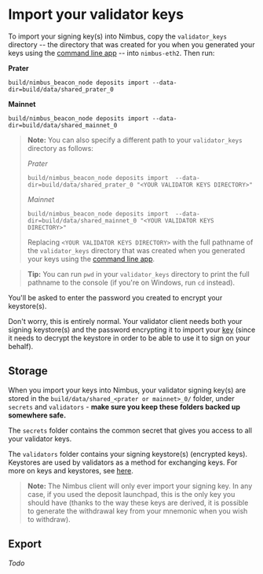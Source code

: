 # Import your validator keys

To import your signing key(s) into Nimbus, copy the `validator_keys` directory -- the directory that was created for you when you generated your keys using the [command line app](https://github.com/ethereum/eth2.0-deposit-cli) -- into `nimbus-eth2`. Then run:

**Prater**
```
build/nimbus_beacon_node deposits import --data-dir=build/data/shared_prater_0
```

**Mainnet**
```
build/nimbus_beacon_node deposits import --data-dir=build/data/shared_mainnet_0
```

>**Note:** You can also specify a different path to your `validator_keys` directory as follows:
>
>*Prater*
>```
>build/nimbus_beacon_node deposits import  --data-dir=build/data/shared_prater_0 "<YOUR VALIDATOR KEYS DIRECTORY>"
> ```
> 
> *Mainnet*
> ```
>build/nimbus_beacon_node deposits import  --data-dir=build/data/shared_mainnet_0 "<YOUR VALIDATOR KEYS DIRECTORY>"
>```
> 
> Replacing `<YOUR VALIDATOR KEYS DIRECTORY>` with the full pathname of the `validator_keys` directory that was created when you generated your keys using the [command line app](https://github.com/ethereum/eth2.0-deposit-cli/releases/).
 
 > **Tip:** You can run `pwd` in your `validator_keys` directory to print the full pathname to the console (if you're on Windows, run `cd` instead).
 
 
 You'll be asked to enter the password you created to encrypt your keystore(s).
 
 Don't worry, this is entirely normal. Your validator client needs both your signing keystore(s) and the password encrypting it to import your [key](https://blog.ethereum.org/2020/05/21/keys/) (since it needs to decrypt the keystore in order to be able to use it to sign on your behalf).

## Storage 

When you import your keys into Nimbus, your validator signing key(s) are stored in the `build/data/shared_<prater or mainnet>_0/` folder, under `secrets` and `validators` - **make sure you keep these folders backed up somewhere safe.**
 
 The `secrets` folder contains the common secret that gives you access to all your validator keys.
 
 The `validators` folder contains your signing keystore(s) (encrypted keys). Keystores are used by validators as a method for exchanging keys. For more on keys and keystores, see [here](https://blog.ethereum.org/2020/05/21/keys/).
 
 >**Note:** The Nimbus client will only ever import your signing key. In any case, if you used the deposit launchpad, this is the only key you should have (thanks to the way these keys are derived, it is possible to generate the withdrawal key from your mnemonic when you wish to withdraw).
  
## Export

*Todo*
